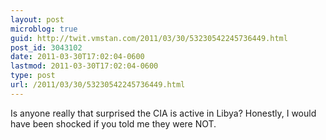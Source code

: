 ```yaml
---
layout: post
microblog: true
guid: http://twit.vmstan.com/2011/03/30/53230542245736449.html
post_id: 3043102
date: 2011-03-30T17:02:04-0600
lastmod: 2011-03-30T17:02:04-0600
type: post
url: /2011/03/30/53230542245736449.html
---
```

Is anyone really that surprised the CIA is active in Libya? Honestly, I would have been shocked if you told me they were NOT.
